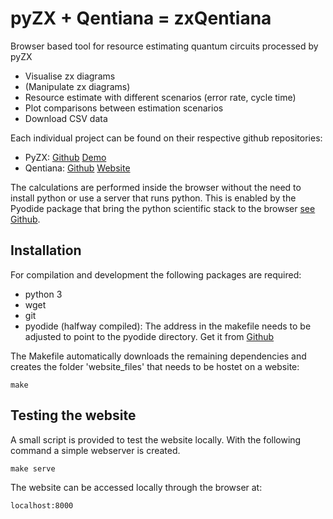 # pyZX + Qentiana = zxQentiana

Browser based tool for resource estimating quantum circuits processed by pyZX

- Visualise zx diagrams
- (Manipulate zx diagrams)
- Resource estimate with different scenarios (error rate, cycle time)
- Plot comparisons between estimation scenarios
- Download CSV data

Each individual project can be found on their respective github repositories:

- PyZX: [Github](https://github.com/Quantomatic/pyzx) [Demo](http://zxcalculus.com/pyzx.html)
- Qentiana: [Github](https://github.com/herr-d/qentiana) [Website](https://herr-d.github.io/qentiana/)

The calculations are performed inside the browser without the need to install python or use a server that runs python. This is enabled by the Pyodide package that bring the python scientific stack to the browser [see Github](https://github.com/iodide-project/pyodide).

## Installation
For compilation and development the following packages are required:

- python 3
- wget
- git
- pyodide (halfway compiled): The address in the makefile needs to be adjusted to point to the pyodide directory. Get it from [Github](git@github.com:iodide-project/pyodide.git)

The Makefile automatically downloads the remaining dependencies and creates the folder 'website_files' that needs to be hostet on a website:
```
make
```

## Testing the website

A small script is provided to test the website locally. With the following command a simple webserver is created.

```
make serve
```

The website can be accessed locally through the browser at:
```
localhost:8000
```
